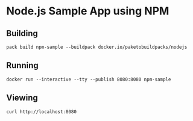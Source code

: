# Node.js Sample App using NPM

## Building

`pack build npm-sample --buildpack docker.io/paketobuildpacks/nodejs`

## Running

`docker run --interactive --tty --publish 8080:8080 npm-sample`

## Viewing

`curl http://localhost:8080`
